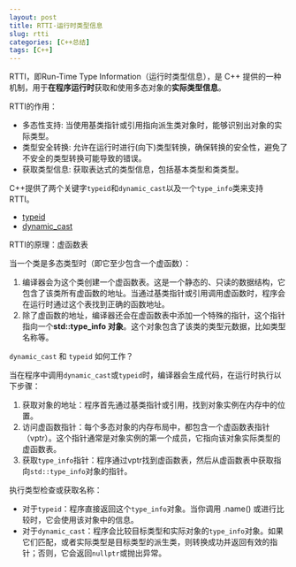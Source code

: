 ```yaml
---
layout: post
title: RTTI-运行时类型信息
slug: rtti
categories: [C++总结]
tags: [C++]
---
```

RTTI，即Run-Time Type Information（运行时类型信息），是 C++ 提供的一种机制，用于**在程序运行时**获取和使用多态对象的**实际类型信息**。

RTTI的作用：
+ 多态性支持: 当使用基类指针或引用指向派生类对象时，能够识别出对象的实际类型。
+ 类型安全转换: 允许在运行时进行(向下)类型转换，确保转换的安全性，避免了不安全的类型转换可能导致的错误。
+ 获取类型信息: 获取表达式的类型信息，包括基本类型和类类型。﻿

C++提供了两个关键字`typeid`和`dynamic_cast`以及一个`type_info`类来支持RTTI。

+ [typeid](https://nowhere-man.github.io/2025/01/17/typeid/)
+ [dynamic_cast](https://nowhere-man.github.io/2025/01/05/x_cast/)

RTTI的原理：虚函数表

当一个类是多态类型时（即它至少包含一个虚函数）：
1. 编译器会为这个类创建一个虚函数表。这是一个静态的、只读的数据结构，它包含了该类所有虚函数的地址。当通过基类指针或引用调用虚函数时，程序会在运行时通过这个表找到正确的函数地址。
2. 除了虚函数的地址，编译器还会在虚函数表中添加一个特殊的指针，这个指针指向一个**std::type_info 对象**。这个对象包含了该类的类型元数据，比如类型名称等。

`dynamic_cast` 和 `typeid` 如何工作？

当在程序中调用`dynamic_cast`或`typeid`时，编译器会生成代码，在运行时执行以下步骤：
1. 获取对象的地址：程序首先通过基类指针或引用，找到对象实例在内存中的位置。
2. 访问虚函数指针：每个多态对象的内存布局中，都包含一个虚函数表指针（vptr）。这个指针通常是对象实例的第一个成员，它指向该对象实际类型的虚函数表。
3. 获取`type_info`指针：程序通过vptr找到虚函数表，然后从虚函数表中获取指向`std::type_info`对象的指针。

执行类型检查或获取名称：
+ 对于`typeid`：程序直接返回这个`type_info`对象。当你调用 .name() 或进行比较时，它会使用该对象中的信息。
+ 对于`dynamic_cast`：程序会比较目标类型和实际对象的`type_info`对象。如果它们匹配，或者实际类型是目标类型的派生类，则转换成功并返回有效的指针；否则，它会返回`nullptr`或抛出异常。
